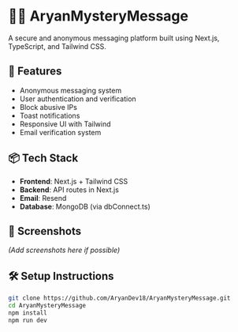 # 🕵️‍♂️ AryanMysteryMessage

A secure and anonymous messaging platform built using Next.js, TypeScript, and Tailwind CSS.

## 🚀 Features
- Anonymous messaging system
- User authentication and verification
- Block abusive IPs
- Toast notifications
- Responsive UI with Tailwind
- Email verification system

## 📦 Tech Stack
- **Frontend**: Next.js + Tailwind CSS
- **Backend**: API routes in Next.js
- **Email**: Resend
- **Database**: MongoDB (via dbConnect.ts)

## 📸 Screenshots
*(Add screenshots here if possible)*

## 🛠️ Setup Instructions
```bash
git clone https://github.com/AryanDev18/AryanMysteryMessage.git
cd AryanMysteryMessage
npm install
npm run dev
